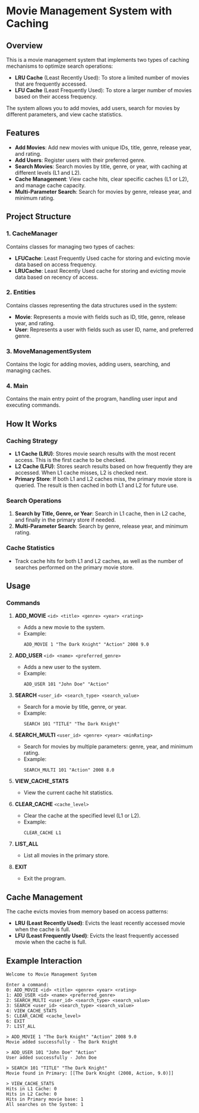 # Movie Management System with Caching

## Overview

This is a movie management system that implements two types of caching mechanisms to optimize search operations:

- **LRU Cache** (Least Recently Used): To store a limited number of movies that are frequently accessed.
- **LFU Cache** (Least Frequently Used): To store a larger number of movies based on their access frequency.

The system allows you to add movies, add users, search for movies by different parameters, and view cache statistics.

## Features

- **Add Movies**: Add new movies with unique IDs, title, genre, release year, and rating.
- **Add Users**: Register users with their preferred genre.
- **Search Movies**: Search movies by title, genre, or year, with caching at different levels (L1 and L2).
- **Cache Management**: View cache hits, clear specific caches (L1 or L2), and manage cache capacity.
- **Multi-Parameter Search**: Search for movies by genre, release year, and minimum rating.

## Project Structure

### 1. **CacheManager**
Contains classes for managing two types of caches:

- **LFUCache**: Least Frequently Used cache for storing and evicting movie data based on access frequency.
- **LRUCache**: Least Recently Used cache for storing and evicting movie data based on recency of access.

### 2. **Entities**
Contains classes representing the data structures used in the system:

- **Movie**: Represents a movie with fields such as ID, title, genre, release year, and rating.
- **User**: Represents a user with fields such as user ID, name, and preferred genre.

### 3. **MoveManagementSystem**
Contains the logic for adding movies, adding users, searching, and managing caches.

### 4. **Main**
Contains the main entry point of the program, handling user input and executing commands.

## How It Works

### Caching Strategy
- **L1 Cache (LRU)**: Stores movie search results with the most recent access. This is the first cache to be checked.
- **L2 Cache (LFU)**: Stores search results based on how frequently they are accessed. When L1 cache misses, L2 is checked next.
- **Primary Store**: If both L1 and L2 caches miss, the primary movie store is queried. The result is then cached in both L1 and L2 for future use.

### Search Operations
1. **Search by Title, Genre, or Year**: Search in L1 cache, then in L2 cache, and finally in the primary store if needed.
2. **Multi-Parameter Search**: Search by genre, release year, and minimum rating.

### Cache Statistics
- Track cache hits for both L1 and L2 caches, as well as the number of searches performed on the primary movie store.

## Usage

### Commands

1. **ADD_MOVIE** `<id> <title> <genre> <year> <rating>`
   - Adds a new movie to the system.
   - Example: 
     ```text
     ADD_MOVIE 1 "The Dark Knight" "Action" 2008 9.0
     ```

2. **ADD_USER** `<id> <name> <preferred_genre>`
   - Adds a new user to the system.
   - Example: 
     ```text
     ADD_USER 101 "John Doe" "Action"
     ```

3. **SEARCH** `<user_id> <search_type> <search_value>`
   - Search for a movie by title, genre, or year.
   - Example: 
     ```text
     SEARCH 101 "TITLE" "The Dark Knight"
     ```

4. **SEARCH_MULTI** `<user_id> <genre> <year> <minRating>`
   - Search for movies by multiple parameters: genre, year, and minimum rating.
   - Example: 
     ```text
     SEARCH_MULTI 101 "Action" 2008 8.0
     ```

5. **VIEW_CACHE_STATS**
   - View the current cache hit statistics.

6. **CLEAR_CACHE** `<cache_level>`
   - Clear the cache at the specified level (L1 or L2).
   - Example: 
     ```text
     CLEAR_CACHE L1
     ```

7. **LIST_ALL**
   - List all movies in the primary store.

8. **EXIT**
   - Exit the program.

## Cache Management

The cache evicts movies from memory based on access patterns:
- **LRU (Least Recently Used)**: Evicts the least recently accessed movie when the cache is full.
- **LFU (Least Frequently Used)**: Evicts the least frequently accessed movie when the cache is full.

## Example Interaction

```text
Welcome to Movie Management System

Enter a command:
0: ADD_MOVIE <id> <title> <genre> <year> <rating>
1: ADD_USER <id> <name> <preferred_genre>
2: SEARCH_MULTI <user_id> <search_type> <search_value>
3: SEARCH <user_id> <search_type> <search_value>
4: VIEW_CACHE_STATS
5: CLEAR_CACHE <cache_level>
6: EXIT
7: LIST_ALL

> ADD_MOVIE 1 "The Dark Knight" "Action" 2008 9.0
Movie added successfully - The Dark Knight

> ADD_USER 101 "John Doe" "Action"
User added successfully - John Doe

> SEARCH 101 "TITLE" "The Dark Knight"
Movie found in Primary: [[The Dark Knight (2008, Action, 9.0)]]

> VIEW_CACHE_STATS
Hits in L1 Cache: 0
Hits in L2 Cache: 0
Hits in Primary movie base: 1
All searches on the System: 1
